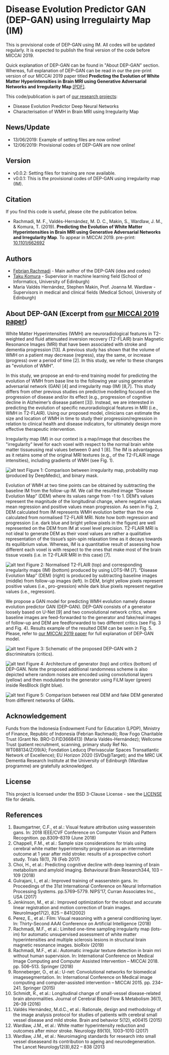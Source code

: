 # Disease Evolution Predictor GAN (DEP-GAN) using Irregulairty Map (IM)
This is provisional code of DEP-GAN using IM. All codes will be updated regularly. It is expected to publish the final version of the code before MICCAI 2019.

Quick explanation of DEP-GAN can be found in "About DEP-GAN" section. Whereas, full explanation of DEP-GAN can be read in our the pre-print version of our MICCAI 2019 paper titled **Predicting the Evolution of White Matter Hyperintensities in Brain MRI using Generative Adversarial Networks and Irregularity Map** [[PDF]](https://doi.org/10.1101/662692).

This code/publication is part of [our research projects](https://febrianrachmadi.github.io/projects/):
 - Disease Evolution Predictor Deep Neural Networks
 - Characterisation of WMH in Brain MRI using Irregularity Map

## News/Update
 - 13/06/2019: Example of setting files are now online!
 - 12/06/2019: Provisional codes of DEP-GAN are now online!
 
## Version
 - v0.0.2: Setting files for training are now available.
 - v0.0.1: This is the provisional codes of DEP-GAN using irregularity map (IM).
 
## Citation
If you find this code is useful, please cite the publication below.
 - Rachmadi, M. F., Valdés-Hernández, M. D. C., Makin, S., Wardlaw, J. M., & Komura, T. (2019). **Predicting the Evolution of White Matter Hyperintensities in Brain MRI using Generative Adversarial Networks and Irregularity Map**. To appear in MICCAI 2019. pre-print: [10.1101/662692](https://doi.org/10.1101/662692)

## Authors
 - [Febrian Rachmadi](https://febrianrachmadi.github.io/) - Main author of the DEP-GAN (idea and codes)
 - [Taku Komura](http://homepages.inf.ed.ac.uk/tkomura/) - Supervisor in machine learning field (School of Informatics, University of Edinburgh)
 - Maria Valdés Hernández, Stephen Makin, Prof. Joanna M. Wardlaw - Supervisors in medical and clinical fields (Medical School, University of Edinburgh)
 
## About DEP-GAN (Excerpt from [our MICCAI 2019 paper](https://doi.org/10.1101/662692))

White Matter Hyperintensities (WMH) are neuroradiological features in T2-weighted and fluid attenuated inversion recovery  (T2-FLAIR) brain Magnetic Resonance Images (MRI) that have been associated with stroke and dementia progression [13]. A  previous study has shown that the volume of WMH on a patient may decrease (regress), stay the same, or increase (progress) over a period of time [2]. In this study, we refer to these changes as "evolution of WMH".

In this study, we propose an end-to-end training model for predicting the evolution of WMH from base line to the following year using generative adversarial network (GAN) [4] and irregularity map (IM) [8,7]. This study differs from other previous studies on predictive modelling focused on the progression of disease and/or its effect (e.g., progression of cognitive decline in Alzheimer’s disease patient [3]). Instead, we are interested in predicting the evolution of specific neuroradiological features in MRI (i.e., WMH in T2-FLAIR). Using our proposed model, clinicians can estimate the size and location of WMH in time to study their progression/regression in relation to clinical health and disease indicators, for ultimately design more effective therapeutic intervention.

Irregularity map (IM) in our context is a map/image that describes the "irregularity" level for each voxel with respect to the normal brain white matter tissueusing real values between 0 and 1 [8]. The IM is advantageous as it retains some of the original MRI textures (e.g., of the T2-FLAIR image intensities), including gradients of WMH (see Fig. 1).

![alt text](images/im.png "Visualisation of LOTS-IM vs. others")
Figure 1: Comparison between irregularity map, probability map (produced by DeepMedic), and binary mask.

Evolution of WMH at two time points can be obtained by subtracting the baseline IM from the follow-up IM. We call the resulted image “Disease Evolution Map” (DEM) where its values range from -1 to 1. DEM’s values represent the magnitude of the longitudinal change, where negative values mean regression and positive values mean progression. As seen in Fig. 2, DEM calculated from IM represents WMH evolution better than the one calculated from normalised T2-FLAIR MRI. Note how both regression and progression (i.e. dark blue and bright yellow pixels in the figure) are well represented on the DEM from IM at voxel level precision. T2-FLAIR MRI is not ideal to generate DEM as their voxel values are rather a qualitative representation of the tissue’s spin-spin relaxation time as it decays towards its equilibrium value. Whereas, IM is a quantitative result of assessing how different each voxel is with respect to the ones that make most of the brain tissue voxels (i.e. in T2-FLAIR MRI in this case) [7].

![alt text](images/diseases-effect-map.png "Disease Evolution Map (DEM)")
Figure 2: Normalised T2-FLAIR (top) and corresponding irregularity maps (IM) (bottom) produced by using LOTS-IM [7]. “Disease Evolution Map” (DEM) (right) is produced by subtracting baseline images (middle) from follow-up images (left). In DEM, bright yellow pixels represent positive values (i.e., pro-gression) while dark blue pixels represent negative values (i.e., regression).

We propose a GAN model for predicting WMH evolution namely disease evolution predictor GAN (DEP-GAN). DEP-GAN consists of a generator loosely based on U-Net [9] and two convolutional network critics, where baseline images are feed-forwarded to the  generator and fake/real images of follow-up and DEM are feedforwarded to two different critics (see Fig. 3 and Fig. 4). Results example of the resulted DEM can be seen in Fig. 5. Please, refer to [our MICCAI 2019 paper](https://doi.org/10.1101/662692) for full explanation of DEP-GAN model.

![alt text](images/dep-gans-2critics-schematic-v2.png "Schematic of the proposed DEP-GAN with 2 discriminators (critics)")
Figure 3: Schematic of the proposed DEP-GAN with 2 discriminators (critics).

![alt text](images/dep-gans-2critics-schematic-full.png "Full schematic of the proposed DEP-GAN")
Figure 4: Architecture of generator (top) and critics (bottom) of DEP-GAN. Note the proposed additional randomness scheme is also depicted where random noises are encoded using convolutional layers (yellow) and then modulated to the generator using FiLM layer (green) inside ResBlock (light blue).

![alt text](images/realDEMvsfakeDEM.png "Comparison between real DEM and fake DEM generated from different networks of GANs")
Figure 5: Comparison between real DEM and fake DEM generated from different networks of GANs.

## Acknowledgement
Funds from the Indonesia Endowment Fund for Education (LPDP), Ministry of Finance, Republic of Indonesia (Febrian Rachmadi); Row Fogo Charitable Trust (Grant No. BRO-D.FID3668413) (Maria Valdés-Hernández); Wellcome Trust (patient recruitment, scanning, primary study Ref No. WT088134/Z/09/A); Fondation Leducq (Perivascular Spaces Transatlantic Network of Excellence); EU Horizon 2020 (SVDs@Target); and the MRC UK Dementia Research Institute at the University of Edinburgh (Wardlaw programme) are gratefully acknowledged.

## License

This project is licensed under the BSD 3-Clause License - see the [LICENSE](LICENSE) file for details.

## References
 1. Baumgartner, C.F., et al.: Visual feature attribution using wasserstein gans. In: 2018 IEEE/CVF Conference on Computer  Vision and Pattern Recognition. pp.8309–8319 (June 2018)
 2. Chappell, F.M., et al.: Sample size considerations for trials using cerebral white matter hyperintensity progression as an intermediate outcome at 1 year after mild stroke: results of a prospective cohort study. Trials 18(1), 78 (Feb 2017)
 3. Choi, H., et al.: Predicting cognitive decline with deep learning of brain metabolism and amyloid imaging. Behavioural Brain Research344, 103 – 109 (2018)
 4. Gulrajani, I., et al.: Improved training of wasserstein gans. In: Proceedings of the 31st International Conference on Neural Information Processing Systems. pp.5769–5779. NIPS’17, Curran Associates Inc., USA (2017)
 5. Jenkinson, M., et al.: Improved optimization for the robust and accurate linear registration and motion correction of brain images. NeuroImage17(2), 825 – 841(2002)
 6. Perez, E., et al.: Film: Visual reasoning with a general conditioning layer. In: Thirty-Second AAAI Conference on Artificial Intelligence (2018)
 7. Rachmadi, M.F., et al.: Limited one-time sampling irregularity map (lots-im) for automatic unsupervised assessment of white matter hyperintensities and multiple sclerosis lesions in structural brain magnetic resonance images. bioRxiv (2019)
 8. Rachmadi, M.F., et al.: Automatic irregular texture detection in brain mri without human supervision. In: International Conference on Medical Image Computing and Computer Assisted Intervention – MICCAI 2018. pp. 506–513. Springer (2018)
 9. Ronneberger, O., et al.: U-net: Convolutional networks for biomedical imagesegmentation. In: International Conference on  Medical image computing and computer-assisted intervention – MICCAI 2015. pp. 234–241. Springer (2015)
 10. Schmidt, R., et al.: Longitudinal change of small-vessel disease-related brain abnormalities. Journal of Cerebral Blood Flow & Metabolism 36(1), 26–39 (2016)
 11. Valdés Hernández, M.d.C., et al.: Rationale, design and methodology of the image analysis protocol for studies of patients with cerebral small vessel disease and mild stroke. Brain and behavior 5(12), e00415 (2015)
 12. Wardlaw, J.M., et al.: White matter hyperintensity reduction and outcomes after minor stroke. Neurology 89(10), 1003–1010 (2017)
 13. Wardlaw, J.M., et al.: Neuroimaging standards for research into small vessel diseaseand its contribution to ageing and neurodegeneration. The Lancet Neurology12(8),822 – 838 (2013
